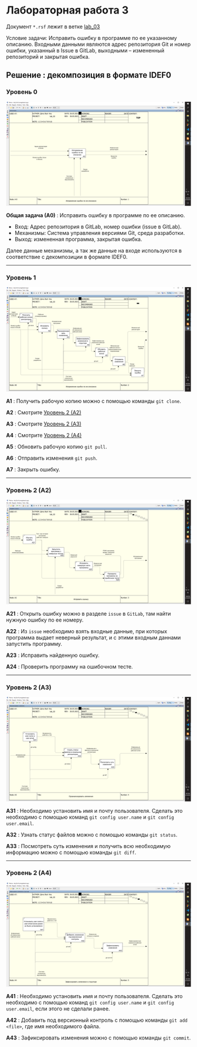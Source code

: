 # Лабораторная работа 3 

Документ `*.rsf` лежит в ветке [lab_03](https://git.iu7.bmstu.ru/iu7-software-engineering/iu7-software-engineering-labs-2021/iu7-software-engineering-labs-2021-dinhvietanh/-/tree/lab_03/lab_03)

Условие задачи: Исправить ошибку в программе по ее указанному описанию. Входными данными являются адрес репозитория Git и номер ошибки, указанный в Issue в GitLab, выходными – измененный репозиторий и закрытая ошибка.

**Решение** : декомпозиция в формате IDEF0
---
### Уровень 0

![image](uploads/a7fc1c7e961409605f3c589f30a11d30/image.png)

**Общая задача (А0)** : Исправить ошибку в программе по ее описанию.
+ Вход: Адрес репозитория в GitLab, номер ошибки (issue в GitLab).
+ Механизмы: Система управления версиями Git, среда разработки.
+ Выход: измененная программа, закрытая ошибка.

Далее данные механизмы, а так же данные на входе используются в соответствие с декомпозиции в формате IDEF0.


---

### Уровень 1

![image](uploads/808ea5fd4ddc6b1a8da2c3894fb8b9c9/image.png)

**А1** : Получить рабочую копию можно с помощью команды `git clone`.

**А2** : Смотрите [Уровень 2 (А2)](#A2)

**А3** : Смотрите [Уровень 2 (А3)](#A4)

**А4** : Смотрите [Уровень 2 (А4)](#A6)

**А5** : Обновить рабочую копию `git pull`.

**A6** : Отправить изменения `git push`.

**A7** : Закрыть ошибку.

---

### Уровень 2 (А2)<a name="A2"></a>

![image](uploads/020bd4e49f19287b581684dd316c49fe/image.png)

**A21** : Открыть ошибку можно в разделе `issue` в `GitLab`, там найти нужную ошибку по ее номеру.

**A22** : Из `issue` необходимо взять входные данные, при которых программа выдает неверный результат, и с этими входным даннами запустить программу.

**A23** : Исправить найденную ошибку.

**A24** : Проверить программу на ошибочном тесте.

---

### Уровень 2 (А3)<a name="A4"></a>

![image](uploads/9699fef1db4d47d2ceb364690fd42b94/image.png)

**A31** : Необходимо установить имя и почту пользователя. Сделать это необходимо с помощью команд `git config user.name` и `git config user.email`.

**A32** : Узнать статус файлов можно с помощью команды `git status`.

**А33** : Посмотреть суть изменения и получить всю необходимую информацию можно с помощью команды `git diff`.

---

### Уровень 2 (A4)<a name="A6"></a>

![image](uploads/1c6d757ed603361e4cde214587df4002/image.png)

**A41** : Необходимо установить имя и почту пользователя. Сделать это необходимо с помощью команд `git config user.name` и `git config user.email`, если этого не сделали ранее.

**A42** : Добавить под версионный контроль с помощью команды `git add <file>`, где <file> имя необходимого файла.

**A43** : Зафиксировать изменения можно с помощью команды `git commit`.
